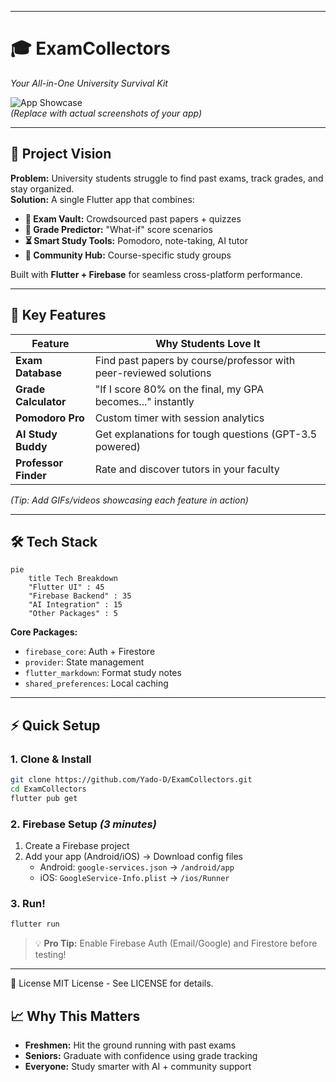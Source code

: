 
---

# 🎓 ExamCollectors  
*Your All-in-One University Survival Kit*  

![App Showcase](https://via.placeholder.com/1200x600/4a6fa5/ffffff?text=Mockup:+ExamCollectors+in+Action)  
*(Replace with actual screenshots of your app)*  

---

## 🌟 **Project Vision**  
**Problem:** University students struggle to find past exams, track grades, and stay organized.  
**Solution:** A single Flutter app that combines:  
- **📂 Exam Vault:** Crowdsourced past papers + quizzes  
- **🧮 Grade Predictor:** "What-if" score scenarios  
- **⏳ Smart Study Tools:** Pomodoro, note-taking, AI tutor  
- **👥 Community Hub:** Course-specific study groups  

Built with **Flutter + Firebase** for seamless cross-platform performance.  

---

## 🚀 **Key Features**  

| Feature | Why Students Love It |  
|---------|----------------------|  
| **Exam Database** | Find past papers by course/professor with peer-reviewed solutions |  
| **Grade Calculator** | "If I score 80% on the final, my GPA becomes..." instantly |  
| **Pomodoro Pro** | Custom timer with session analytics |  
| **AI Study Buddy** | Get explanations for tough questions (GPT-3.5 powered) |  
| **Professor Finder** | Rate and discover tutors in your faculty |  

*(Tip: Add GIFs/videos showcasing each feature in action)*  

---

## 🛠 **Tech Stack**  

```mermaid  
pie  
    title Tech Breakdown  
    "Flutter UI" : 45  
    "Firebase Backend" : 35  
    "AI Integration" : 15  
    "Other Packages" : 5  
```  

**Core Packages:**  
- `firebase_core`: Auth + Firestore  
- `provider`: State management  
- `flutter_markdown`: Format study notes  
- `shared_preferences`: Local caching  

---

## ⚡ **Quick Setup**  

### 1. **Clone & Install**  
```bash  
git clone https://github.com/Yado-D/ExamCollectors.git  
cd ExamCollectors  
flutter pub get  
```  

### 2. **Firebase Setup** *(3 minutes)*  
1. Create a Firebase project  
2. Add your app (Android/iOS) → Download config files  
   - Android: `google-services.json` → `/android/app`  
   - iOS: `GoogleService-Info.plist` → `/ios/Runner`  

### 3. **Run!**  
```bash  
flutter run  
```  

> 💡 **Pro Tip:** Enable Firebase Auth (Email/Google) and Firestore before testing!  

---
📜 License
MIT License - See LICENSE for details.

## 📈 **Why This Matters**  
- **Freshmen:** Hit the ground running with past exams  
- **Seniors:** Graduate with confidence using grade tracking  
- **Everyone:** Study smarter with AI + community support  

 
